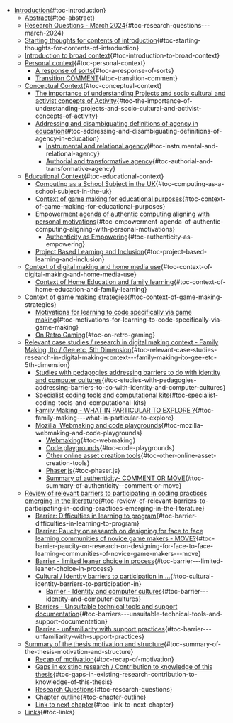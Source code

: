 -   [Introduction](#introduction){#toc-introduction}
    -   [Abstract](#abstract){#toc-abstract}
    -   [Research Questions - March
        2024](#research-questions---march-2024){#toc-research-questions---march-2024}
    -   [Starting thoughts for contents of
        introduction](#starting-thoughts-for-contents-of-introduction){#toc-starting-thoughts-for-contents-of-introduction}
    -   [Introduction to broad
        context](#introduction-to-broad-context){#toc-introduction-to-broad-context}
    -   [Personal context](#personal-context){#toc-personal-context}
        -   [A response of
            sorts](#a-response-of-sorts){#toc-a-response-of-sorts}
        -   [Transition
            COMMENT](#transition-comment){#toc-transition-comment}
    -   [Conceptual
        Context](#conceptual-context){#toc-conceptual-context}
        -   [The importance of understanding Projects and socio cultural
            and activist concepts of
            Activity](#the-importance-of-understanding-projects-and-socio-cultural-and-activist-concepts-of-activity){#toc-the-importance-of-understanding-projects-and-socio-cultural-and-activist-concepts-of-activity}
        -   [Addressing and disambiguating definitions of agency in
            education](#addressing-and-disambiguating-definitions-of-agency-in-education){#toc-addressing-and-disambiguating-definitions-of-agency-in-education}
            -   [Instrumental and relational
                agency](#instrumental-and-relational-agency){#toc-instrumental-and-relational-agency}
            -   [Authorial and transformative
                agency](#authorial-and-transformative-agency){#toc-authorial-and-transformative-agency}
    -   [Educational
        Context](#educational-context){#toc-educational-context}
        -   [Computing as a School Subject in the
            UK](#computing-as-a-school-subject-in-the-uk){#toc-computing-as-a-school-subject-in-the-uk}
        -   [Context of game making for educational
            purposes](#context-of-game-making-for-educational-purposes){#toc-context-of-game-making-for-educational-purposes}
        -   [Empowerment agenda of authentic computing aligning with
            personal
            motivations](#empowerment-agenda-of-authentic-computing-aligning-with-personal-motivations){#toc-empowerment-agenda-of-authentic-computing-aligning-with-personal-motivations}
            -   [Authenticity as
                Empowering](#authenticity-as-empowering){#toc-authenticity-as-empowering}
        -   [Project Based Learning and
            Inclusion](#project-based-learning-and-inclusion){#toc-project-based-learning-and-inclusion}
    -   [Context of digital making and home media
        use](#context-of-digital-making-and-home-media-use){#toc-context-of-digital-making-and-home-media-use}
        -   [Context of Home Education and family
            learning](#context-of-home-education-and-family-learning){#toc-context-of-home-education-and-family-learning}
    -   [Context of game making
        strategies](#context-of-game-making-strategies){#toc-context-of-game-making-strategies}
        -   [Motivations for learning to code specifically via game
            making](#motivations-for-learning-to-code-specifically-via-game-making){#toc-motivations-for-learning-to-code-specifically-via-game-making}
        -   [On Retro Gaming](#on-retro-gaming){#toc-on-retro-gaming}
    -   [Relevant case studies / research in digital making context -
        Family Making, Ito / Gee etc, 5th
        Dimension](#relevant-case-studies-research-in-digital-making-context---family-making-ito-gee-etc-5th-dimension){#toc-relevant-case-studies-research-in-digital-making-context---family-making-ito-gee-etc-5th-dimension}
        -   [Studies with pedagogies addressing barriers to do with
            identity and computer
            cultures](#studies-with-pedagogies-addressing-barriers-to-do-with-identity-and-computer-cultures){#toc-studies-with-pedagogies-addressing-barriers-to-do-with-identity-and-computer-cultures}
        -   [Specialist coding tools and computational
            kits](#specialist-coding-tools-and-computational-kits){#toc-specialist-coding-tools-and-computational-kits}
        -   [Family Making - WHAT IN PARTICULAR TO EXPLORE
            ?](#family-making---what-in-particular-to-explore){#toc-family-making---what-in-particular-to-explore}
        -   [Mozilla, Webmaking and code
            playgrounds](#mozilla-webmaking-and-code-playgrounds){#toc-mozilla-webmaking-and-code-playgrounds}
            -   [Webmaking](#webmaking){#toc-webmaking}
            -   [Code
                playgrounds](#code-playgrounds){#toc-code-playgrounds}
            -   [Other online asset creation
                tools](#other-online-asset-creation-tools){#toc-other-online-asset-creation-tools}
            -   [Phaser.js](#phaser.js){#toc-phaser.js}
            -   [Summary of authenticity- COMMENT OR
                MOVE](#summary-of-authenticity--comment-or-move){#toc-summary-of-authenticity--comment-or-move}
    -   [Review of relevant barriers to participating in coding
        practices emerging in the
        literature](#review-of-relevant-barriers-to-participating-in-coding-practices-emerging-in-the-literature){#toc-review-of-relevant-barriers-to-participating-in-coding-practices-emerging-in-the-literature}
        -   [Barrier: Difficulties in learning to
            program](#barrier-difficulties-in-learning-to-program){#toc-barrier-difficulties-in-learning-to-program}
        -   [Barrier: Paucity on research on designing for face to face
            learning communities of novice game makers -
            MOVE?](#barrier-paucity-on-research-on-designing-for-face-to-face-learning-communities-of-novice-game-makers---move){#toc-barrier-paucity-on-research-on-designing-for-face-to-face-learning-communities-of-novice-game-makers---move}
        -   [Barrier - limited leaner choice in
            process](#barrier---limited-leaner-choice-in-process){#toc-barrier---limited-leaner-choice-in-process}
        -   [Cultural / Identity barriers to participation in
            ...](#cultural-identity-barriers-to-participation-in){#toc-cultural-identity-barriers-to-participation-in}
            -   [Barrier - Identity and computer
                cultures](#barrier---identity-and-computer-cultures){#toc-barrier---identity-and-computer-cultures}
        -   [Barriers - Unsuitable technical tools and support
            documentation](#barriers---unsuitable-technical-tools-and-support-documentation){#toc-barriers---unsuitable-technical-tools-and-support-documentation}
        -   [Barrier - unfamiliarity with support
            practices](#barrier---unfamiliarity-with-support-practices){#toc-barrier---unfamiliarity-with-support-practices}
    -   [Summary of the thesis motivation and
        structure](#summary-of-the-thesis-motivation-and-structure){#toc-summary-of-the-thesis-motivation-and-structure}
        -   [Recap of
            motivation](#recap-of-motivation){#toc-recap-of-motivation}
        -   [Gaps in existing research / Contribution to knowledge of
            this
            thesis](#gaps-in-existing-research-contribution-to-knowledge-of-this-thesis){#toc-gaps-in-existing-research-contribution-to-knowledge-of-this-thesis}
        -   [Research
            Questions](#research-questions){#toc-research-questions}
        -   [Chapter outline](#chapter-outline){#toc-chapter-outline}
        -   [Link to next
            chapter](#link-to-next-chapter){#toc-link-to-next-chapter}
    -   [Links](#links){#toc-links}
